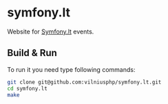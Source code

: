 # symfony.lt

Website for [Symfony.lt](http://www.symfony.lt/) events.

## Build & Run

To run it you need type following commands:

``` sh
git clone git@github.com:vilniusphp/symfony.lt.git
cd symfony.lt
make
```
